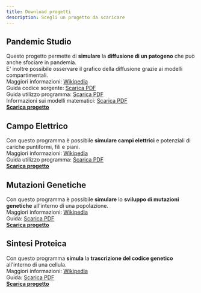 ```yaml
---
title: Download progetti
description: Scegli un progetto da scaricare
---
```


## Pandemic Studio
Questo progetto permette di **simulare** la **diffusione di un patogeno** che può anche sfociare in pandemia.\
E' inoltre possibile osservare il grafico della diffusione grazie ai modelli compartimentali.\
Maggiori informazioni: [Wikipedia](https://it.wikipedia.org/wiki/Modelli_matematici_in_epidemiologia)\
Guida codice sorgente: [Scarica PDF](https://www.dropbox.com/s/mhfgmzamo0jzg84/Documentazione%20PandemicStudio.pdf?dl=1)\
Guida utilizzo programma: [Scarica PDF](https://www.dropbox.com/s/4awid8e2wy2xbpj/Guida%20PandemicStudio.pdf?dl=1)\
Informazioni sui modelli matematici: [Scarica PDF](https://www.dropbox.com/s/fuc6pek3zgaqgae/Modelli%20compartimentali.pdf?dl=1)\
[**Scarica progetto**](https://www.dropbox.com/s/hmcpzh6j2n4fl3j/binary_PandemicStudio_app.zip?dl=1)

## Campo Elettrico
Con questo programma è possibile **simulare campi elettrici** e potenziali di cariche puntiformi, fili e piani.\
Maggiori informazioni: [Wikipedia](https://it.wikipedia.org/wiki/Campo_elettrico)\
Guida utilizzo programma: [Scarica PDF](https://www.dropbox.com/s/8ur7fgejp7g9fby/Manuale%20simulatore%20campi%20elettrici.pdf?dl=1)\
[**Scarica progetto**](https://www.dropbox.com/s/op2nrbzyldj82pe/Campo_elettrico_app.zip?dl=1)

## Mutazioni Genetiche
Con questo programma è possibile **simulare** lo **sviluppo di mutazioni genetiche** all'interno di una popolazione.\
Maggiori informazioni: [Wikipedia](https://it.wikipedia.org/wiki/Mutazione_genetica)\
Guida: [Scarica PDF](https://www.dropbox.com/s/7c1oxdnfbc8zxjo/Documentazione%20mutazioni.pdf?dl=1)\
[**Scarica progetto**](https://www.dropbox.com/s/3t52b5meqmfkhut/Mutazioni_app.zip?dl=1)

## Sintesi Proteica
Con questo programma **simula** la **trascrizione del codice genetico** all'interno di una cellula.\
Maggiori informazioni: [Wikipedia](https://it.wikipedia.org/wiki/Sintesi_proteica)\
Guida: [Scarica PDF](https://www.dropbox.com/s/o1bge3clsd206kn/Documentazione%20sintesi%20proteica.pdf?dl=1)\
[**Scarica progetto**](https://www.dropbox.com/s/gbgfqg9zk7kkv63/Sintesi_proteica_app.zip?dl=1)
